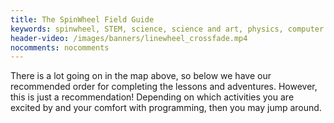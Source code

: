 ```yaml
---
title: The SpinWheel Field Guide
keywords: spinwheel, STEM, science, science and art, physics, computer science, middle school, high school, textbook
header-video: /images/banners/linewheel_crossfade.mp4
nocomments: nocomments
---
```



<script src="/jquery.min.js"></script>
<script src="/springy/springy.js"></script>
<script src="/springy/springyui.js"></script>

<script>

jQuery(function(){
  var graph = new Springy.Graph();

  var intro = graph.newNode({label: "Getting Started with the SpinWheel", color: "red"});
  var quick = graph.newNode({label: "Initial Setup", color: "red"});
  var basic = graph.newNode({label: "Basic Structure of a Program"});
  var arduino = graph.newNode({label: "Arduino 101", color: "grey"});
  var sight = graph.newNode({label: "Biology of Sight"});
  var strobe = graph.newNode({label: "Stroboscope"});
  var ani = graph.newNode({label: "Intro to Animations"});
  var ani2 = graph.newNode({label: "Animations and Patterns"});
  var step = graph.newNode({label: "Step Counter"});
  var dance = graph.newNode({label: "Dancing Companion"});
  var compass = graph.newNode({label: "Compass"});
  var progpatterns = graph.newNode({label: "Building Blocks of Coding", color: "grey"});
  var light = graph.newNode({label: "Light and Color", color: "grey"});
  var colortheory = graph.newNode({label: "Color Theory", color: "grey"});
  var inertia = graph.newNode({label: "Inertial Reference Frames", color: "grey"});
  var rotation = graph.newNode({label: "Rotation", color: "grey"});
  var magnet = graph.newNode({label: "Magnetism", color: "grey"});
  var vector = graph.newNode({label: "Vectors and Motion", color: "grey"});
  
  graph.newEdge(intro, quick);
  graph.newEdge(quick, sight); 
  graph.newEdge(quick, strobe);
  graph.newEdge(sight, ani); 
  graph.newEdge(ani, basic);
  graph.newEdge(basic, arduino);  
  graph.newEdge(sight, light); 
  graph.newEdge(light, colortheory); 
  graph.newEdge(ani, ani2); 
  graph.newEdge(arduino, progpatterns); 
  graph.newEdge(ani2, progpatterns); 
  graph.newEdge(ani2, step); 
  graph.newEdge(ani2, dance);
  graph.newEdge(dance, compass); 
  graph.newEdge(compass, magnet);
  graph.newEdge(step, compass);
  graph.newEdge(dance, vector); 
  graph.newEdge(vector, rotation); 
  graph.newEdge(dance, inertia);
  graph.newEdge(step, inertia);

  var springy = jQuery('#springymap').springy({
    graph: graph,
    stiffnes: 200,
    repulsion: 2000,
    damping: 0.5
  });
});

</script>

<canvas id="springymap" width="800" height="600">
</canvas>

There is a lot going on in the map above, so below we have our recommended order for completing the lessons and adventures. However, this is just a recommendation! Depending on which activities you are excited by and your comfort with programming, then you may jump around.

<style>
@font-face {
  font-family: 'xkcd';
  src: url('/xkcd-script.ttf')  format('truetype');
}

:root {
  /* Change this to change the appearance of the hexaons */
  --hex-width: 150px; 
  --hex-inner-border: 15px;
  
  /* Other hexagon dimentions */
  --hex-side: calc(var(--hex-width)/2);
  --hex-height: calc(var(--hex-side)*1.7320508075688772);
  --hex-tiptotip: calc(var(--hex-side)*3 - var(--hex-inner-border)*0.75);
  --hex-transition: all .2s ease;
}

/* Hexagons */
.hexagon-container {
  display: grid;
  grid-template-columns: var(--hex-tiptotip) var(--hex-tiptotip) var(--hex-tiptotip) var(--hex-tiptotip);
  grid-auto-rows: calc(var(--hex-height)/2 - var(--hex-inner-border)*1.7320508075688772/8);
  grid-gap: 0 0;
  font-family: xkcd;
}
.hexagon {
  align-items: center;
  cursor: pointer;
  display: flex;
  height: var(--hex-height);
  justify-content: center;
  position: relative;
  transition: var(--hex-transition);
  width: var(--hex-width);
}

.hexagon:nth-child(8n + 5),
.hexagon:nth-child(8n + 6),
.hexagon:nth-child(8n + 7),
.hexagon:nth-child(8n + 8) {
  margin-left: calc(var(--hex-side) * 1.5 - var(--hex-inner-border)*0.375);
}

.hexagon {
  clip-path: polygon(75% 0, 100% 50%, 75% 100%, 25% 100%, 0 50%, 25% 0);
}

.hexagon * {
  display: block;
  display: flex;
  justify-content: center;
  align-items: center;
  transition: var(--hex-transition);
  clip-path: polygon(75% 0, 100% 50%, 75% 100%, 25% 100%, 0 50%, 25% 0);
  background-color: white;
}

.hexagon a {
  text-align: center;
  line-height: 18px;
  font-size: 16px;
  text-decoration: none;
}

.hexagon *:hover {
  background-color: white !important;
  font-size: 18px !important;
}

.hexagon > * {
  width: calc(var(--hex-width) - var(--hex-inner-border));
  height: calc(var(--hex-height) - var(--hex-inner-border)*1.7320508075688772/2);
}

.hexagon > div > div {
  width: calc(var(--hex-width) - 1.8*var(--hex-inner-border));
  height: calc(var(--hex-height) - 1.8*var(--hex-inner-border)*1.7320508075688772/2);
}

.hexagon > div > div > a {
  width: calc(var(--hex-width) - 2.1*var(--hex-inner-border));
  height: calc(var(--hex-height) - 2.1*var(--hex-inner-border)*1.7320508075688772/2);
}
</style>

<ul id="hexmap" class="hexagon-container">
  <li class="hexagon"></li>
  <li class="hexagon"></li>
  <li class="hexagon"></li>
  <li class="hexagon"></li>
  <li class="hexagon"></li>
  <li class="hexagon"></li>
  <li class="hexagon"></li>
  <li class="hexagon"></li>
  <li class="hexagon"></li>
  <li class="hexagon"></li>
  <li class="hexagon"></li>
  <li class="hexagon"></li>
  <li class="hexagon"></li>
  <li class="hexagon"></li>
  <li class="hexagon"></li>
  <li class="hexagon"></li>
  <li class="hexagon"></li>
  <li class="hexagon"></li>
  <li class="hexagon"></li>
  <li class="hexagon"></li>
  <li class="hexagon"></li>
  <li class="hexagon"></li>
  <li class="hexagon"></li>
  <li class="hexagon"></li>
  <li class="hexagon"></li>
  <li class="hexagon"></li>
  <li class="hexagon"></li>
  <li class="hexagon"></li>
  <li class="hexagon"></li>
  <li class="hexagon"></li>
  <li class="hexagon"></li>
  <li class="hexagon"></li>
  <li class="hexagon"></li>
  <li class="hexagon"></li>
  <li class="hexagon"></li>
  <li class="hexagon"></li>
  <li class="hexagon"></li>
  <li class="hexagon"></li>
  <li class="hexagon"></li>
  <li class="hexagon"></li>
  <li class="hexagon"></li>
  <li class="hexagon"></li>
  <li class="hexagon"></li>
  <li class="hexagon"></li>
  <li class="hexagon"></li>
  <li class="hexagon"></li>
  <li class="hexagon"></li>
  <li class="hexagon"></li>
  <li class="hexagon"></li>
</ul>

<script>
const tiles = [
{x:1, y:2, bgcolor:"#ffffff", textcolor:"#bf1e2e", bordercolor:"#bf1e2e", inner: true, text:"Getting<br>Started<br>with the<br>SpinWheel", href:"intro"},
{x:2, y:3, bgcolor:"#f2d2d5", textcolor:"#bf1e2e", bordercolor:"#bf1e2e", inner: true, text:"SpinWheel<br>Initial<br>Setup", href:"quickstart"},
//light
{x:2, y:5, bgcolor:"#d0eeec", textcolor:"#13a89e", bordercolor:"#13a89e", inner: true, text:"Mixing<br>Color with<br>Light", href:"#"},
{x:1, y:6, bgcolor:"#ffffff", textcolor:"#13a89e", bordercolor:"#13a89e", inner: true, text:"Biology of<br>Sight", href:"sight"},
{x:1, y:7, bgcolor:"#ffffff", textcolor:"#13a89e", bordercolor:"#13a89e", inner: false, text:"Color<br>Theory", href:"colortheory"},
{x:1, y:5, bgcolor:"#ffffff", textcolor:"#13a89e", bordercolor:"#13a89e", inner: false, text:"Light and<br>Color", href:"lightandcolor"},
//basic prog
{x:2, y:4, bgcolor:"#d3eef9", textcolor:"#25aae1", bordercolor:"#25aae1", inner: true, text:"Customizing<br>the SpinWheel&#39;s<br>Display", href:"#"},
{x:2, y:6, bgcolor:"#d3eef9", textcolor:"#25aae1", bordercolor:"#25aae1", inner: true, text:"Arduino<br>101", href:"#"},
{x:3, y:5, bgcolor:"#ffffff", textcolor:"#25aae1", bordercolor:"#25aae1", inner: false, text:"Basic<br>Structure<br>of a<br>Program", href:"#"},
];
const hexmap = document.getElementById("hexmap");
const allhexes = hexmap.getElementsByClassName("hexagon");
for (const tile of tiles) {
  const hex = allhexes[(tile.x-1)+4*(tile.y-1)];

  hex.style["background-color"] = tile.bordercolor;
  var innerHTML = `<a href="${tile.href}" style="color:${tile.textcolor};background-color:${tile.bgcolor}">${tile.text}</a>`;
  if (tile.inner==true) {
    innerHTML = `<div style="background-color:${tile.bgcolor}"><div style="background-color:${tile.bordercolor}">${innerHTML}</div></div>`;
  }
  hex.innerHTML = innerHTML;
}
</script>
